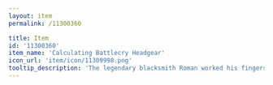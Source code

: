 ```yaml
---
layout: item
permalink: /11300360

title: Item
id: '11300360'
item_name: 'Calculating Battlecry Headgear'
icon_url: 'item/icon/11309998.png'
tooltip_description: 'The legendary blacksmith Roman worked his fingers to the bone creating this hat for Archers competing in the arena. The material is lightweight, allowing the wearer to stay nimble enough to evade attacks.'
---
```

